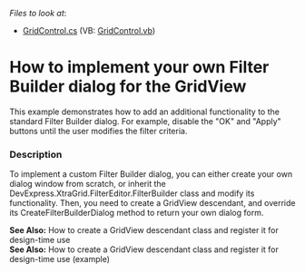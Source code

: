 <!-- default file list -->
*Files to look at*:

* [GridControl.cs](./CS/B143073/GridControl.cs) (VB: [GridControl.vb](./VB/B143073/GridControl.vb))
<!-- default file list end -->
# How to implement your own Filter Builder dialog for the GridView


<p>This example demonstrates how to add an additional functionality to the standard Filter Builder dialog. For example, disable the "OK" and "Apply" buttons until the user modifies the filter criteria.</p>


<h3>Description</h3>

<p>To implement a custom Filter Builder dialog, you can either create your own dialog window from scratch, or inherit the DevExpress.XtraGrid.FilterEditor.FilterBuilder class and modify its functionality. Then, you need to create a GridView descendant, and override its CreateFilterBuilderDialog method to return your own dialog form.</p><p><strong>See Also:</strong> <a data-ticket="A859">How to create a GridView descendant class and register it for design-time use</a><br />
<strong>See Also:</strong> <a data-ticket="E900">How to create a GridView descendant class and register it for design-time use</a> (example)</p>

<br/>


